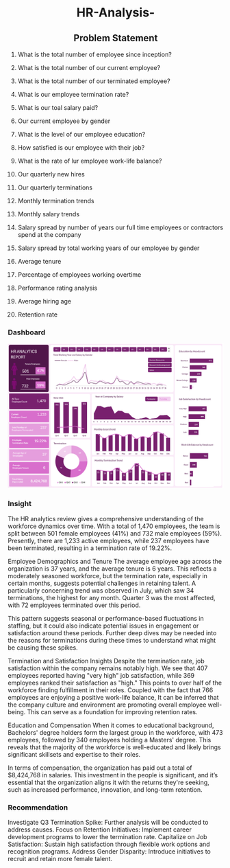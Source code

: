 <h1 align="center">HR-Analysis-</h1>

<h2 align="center">Problem Statement</h2>

1. What is the total number of employee since inception?

2. What is the total number of our current employee?
    
3. What is the total number of our terminated employee?
 
4. What is our employee termination rate?
 
5. What is our toal salary paid?
  
6. Our current employee by gender
   
7. What is the level of our employee education?
   
8. How satisfied is our employee with their job?
   
9. What is the rate of lur employee work-life balance?
    
10. Our quarterly new hires
    
11. Our quarterly terminations
    
12. Monthly termination trends
    
13. Monthly salary trends
    
14. Salary spread by number of years our full time employees or contractors spend at the company
    
15. Salary spread by total working years of our employee by gender
    
16. Average tenure
    
17. Percentage of employees working overtime
    
18. Performance rating analysis
    
19. Average hiring age
    
20. Retention rate

### Dashboard 

![image alt](https://github.com/Richard-Nwachukwu/HR-Analysis-/blob/a4dca9f477828b0c9f4535c7073231031a45fa7b/HR%20Analytics%20Dashboard.png)

### Insight

The HR analytics review gives a comprehensive understanding of the workforce dynamics over time. With a total of 1,470 employees, the team is split between 501 female employees (41%) and 732 male employees (59%). Presently, there are 1,233 active employees, while 237 employees have been terminated, resulting in a termination rate of 19.22%.

Employee Demographics and Tenure
The average employee age across the organization is 37 years, and the average tenure is 6 years. This reflects a moderately seasoned workforce, but the termination rate, especially in certain months, suggests potential challenges in retaining talent. A particularly concerning trend was observed in July, which saw 34 terminations, the highest for any month. Quarter 3 was the most affected, with 72 employees terminated over this period.

This pattern suggests seasonal or performance-based fluctuations in staffing, but it could also indicate potential issues in engagement or satisfaction around these periods. Further deep dives may be needed into the reasons for terminations during these times to understand what might be causing these spikes.

Termination and Satisfaction Insights
Despite the termination rate, job satisfaction within the company remains notably high. We see that 407 employees reported having "very high" job satisfaction, while 369 employees ranked their satisfaction as "high." This points to over half of the workforce finding fulfillment in their roles. Coupled with the fact that 766 employees are enjoying a positive work-life balance, It can be inferred that the company culture and environment are promoting overall employee well-being. This can serve as a foundation for improving retention rates.

Education and Compensation
When it comes to educational background, Bachelors' degree holders form the largest group in the workforce, with 473 employees, followed by 340 employees holding a Masters' degree. This reveals that the majority of the workforce is well-educated and likely brings significant skillsets and expertise to their roles.

In terms of compensation, the organization has paid out a total of $8,424,768 in salaries. This investment in the people is significant, and it’s essential that the organization aligns it with the returns they're seeking, such as increased performance, innovation, and long-term retention.

### Recommendation
Investigate Q3 Termination Spike: Further analysis will be conducted to address causes.
Focus on Retention Initiatives: Implement career development programs to lower the termination rate.
Capitalize on Job Satisfaction: Sustain high satisfaction through flexible work options and recognition programs.
Address Gender Disparity: Introduce initiatives to recruit and retain more female talent.









